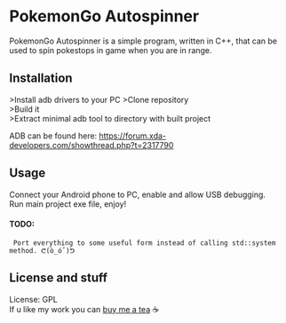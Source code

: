 # PokemonGo Autospinner

PokemonGo Autospinner is a simple program, written in C++, that can be used to spin pokestops in game when you are in range.

## Installation
\>Install adb drivers to your PC
\>Clone repository\
\>Build it\
\>Extract minimal adb tool to directory with built project

ADB can be found here: https://forum.xda-developers.com/showthread.php?t=2317790

## Usage
Connect your Android phone to PC, enable and allow USB debugging.\
Run main project exe file, enjoy!

#### TODO:
```
 Port everything to some useful form instead of calling std::system method. ᕦ(ò_óˇ)ᕤ
```

## License and stuff
License: GPL \
If u like my work you can [buy me a tea](https://www.paypal.me/Aveneid/2.50 "Buy tea") ☕ 
